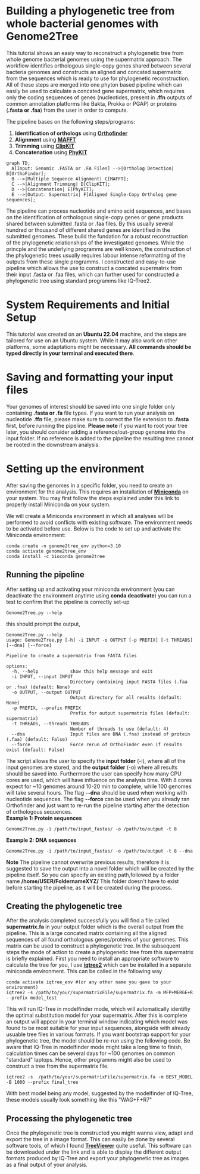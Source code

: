 # Building a phylogenetic tree from whole bacterial genomes with Genome2Tree

This tutorial shows an easiy way to reconstruct a phylogenetic tree from whole genome bacterial genomes using the supermatrix approach. The workflow identifies orthologous single-copy genes shared between several bacteria genomes and constructs an aligned and concated supermatrix from the sequences which is ready to use for phylogenetic reconstruction. All of these steps are merged into one phyton based pipeline which can easily be used to calculate a concated gene supermatrix, which requires only the coding sequences of genes (nucleotides, present in **.ffn** outputs of common annotation platforms like Bakta, Prokka or PGAP) or proteins (**.fasta or .faa**) from the user in order to compute.


The pipeline bases on the following steps/programs:
1. **Identification of orthologs** using [**Orthofinder**](https://github.com/davidemms/OrthoFinder)
2. **Alignment** using [**MAFFT**](https://github.com/GSLBiotech/mafft)
3. **Trimming** using [**ClipKIT**](https://github.com/JLSteenwyk/ClipKIT)
4. **Concatenation** using [**PhyKIT**](https://github.com/JLSteenwyk/PhyKIT)

```mermaid
graph TD;
  A[Input: Genomic .FASTA or .FA Files] -->|Ortholog Detection| B[OrthoFinder];
  B -->|Multiple Sequence Alignment| C[MAFFT];
  C -->|Alignment Trimming| D[ClipKIT];
  D -->|Concatenation| E[PhyKIT];
  E -->|Output: Supermatrix| F[Aligned Single-Copy Ortholog gene sequences];
```

The pipeline can process nucleotide and amino acid sequences, and bases on the identification of orthologous single-copy genes or gene products shared between submitted .fasta or .faa files. By this usually several hundred or thousand of different shared genes are identified in the submitted genomes. These build the fundation for a robust reconstruction of the phylogenetic relationships of the investigated genomes. While the princple and the underlying programms are well known, the construction of the phylogenetic trees usually requires labour intense reformatting of the outputs from these single programms. I constructed and easy-to-use pipeline which allows the use to construct a concated supermatrix from their input .fasta or .faa files, which can further used for constructed a phylogenetic tree using standard programms like IQ-Tree2. 

# System Requirements and Initial Setup

This tutorial was created on an **Ubuntu 22.04** machine, and the steps are tailored for use on an Ubuntu system. While it may also work on other platforms, some adaptations might be necessary. **All commands should be typed directly in your terminal and executed there**. 

# Saving and formatting your input files

Your genomes of interest should be saved into one single folder only containing **.fasta or .fa** file types. If you want to run your analysis on nucleotide **.ffn** file, please make sure to correct the file extension to **.fasta** first, before running the pipeline. **Please note** if you want to root your tree later, you should consider adding a reference/out-group genome into the input folder. If no reference is added to the pipeline the resulting tree cannot be rooted in the downstream analysis.

# Setting up the environment

After saving the genomes in a specific folder, you need to create an environment for the analysis. This requires an installation of [**Miniconda**](https://www.anaconda.com/docs/getting-started/miniconda/main) on your system. You may first follow the steps explained under this link to properly install Miniconda on your system. 

We will create a Miniconda environment in which all analyses will be performed to avoid conflicts with existing software. The environment needs to be activated before use. Below is the code to set up and activate the Miniconda environment:

```
conda create -n genome2tree_env python=3.10
conda activate genome2tree_env
conda install -c bioconda genome2tree

```
## Running the pipeline
After setting up and activating your miniconda environment (you can deactivate the environment anytime using **conda deactivate**) you can run a test to confirm that the pipeline is correctly set-up
```
Genome2Tree.py --help

```
this should prompt the output,
```
Genome2Tree.py --help
usage: Genome2Tree.py [-h] -i INPUT -o OUTPUT [-p PREFIX] [-t THREADS] [--dna] [--force]

Pipeline to create a supermatrix from FASTA files

options:
  -h, --help            show this help message and exit
  -i INPUT, --input INPUT
                        Directory containing input FASTA files (.faa or .fna) (default: None)
  -o OUTPUT, --output OUTPUT
                        Output directory for all results (default: None)
  -p PREFIX, --prefix PREFIX
                        Prefix for output supermatrix files (default: supermatrix)
  -t THREADS, --threads THREADS
                        Number of threads to use (default: 4)
  --dna                 Input files are DNA (.fna) instead of protein (.faa) (default: False)
  --force               Force rerun of OrthoFinder even if results exist (default: False)

```
The script allows the user to specify the **input folder** (-i), where all of the input genomes are stored, and the **output folder** (-o) where all results should be saved into. Furthermore the user can specify how many CPU cores are used, which will have influence on the analysis time. With 8 cores expect for ~10 genomes around 10-20 min to complete, while 100 genomes will take several hours. The flag **--dna** should be used when working with nucleotide sequences. The flag **--force** can be used when you already ran Orthofinder and just want to re-run the pipeline starting after the detection of orthologous sequences.  
**Example 1: Protein sequences**
```
Genome2Tree.py -i /path/to/input_fastas/ -o /path/to/output -t 8
```

**Example 2: DNA sequences**
```
Genome2Tree.py -i /path/to/input_fastas/ -o /path/to/output -t 8 --dna
```

**Note** The pipeline cannot overwrite previous results, therefore it is suggested to save the output into a novel folder which will be created by the pipeline itself. So you can specify an existing path,followed by a folder name **/home/USER/FoldernameXYZ/** This folder doesn't have to exist before starting the pipeline, as it will be created during the process. 

## Creating the phylogenetic tree
After the analysis completed successfully you will find a file called **supermatrix.fa** in your output folder which is the overall output from the pipeline. This is a large concated matrix containing all the aligned sequences of all found orthologous genes/proteins of your genomes. This matrix can be used to construct a phylogenetic tree. In the subsequent steps the mode of action to create a phylogenetic tree from this supermatrix is briefly explained. First you need to install an appropriate software to calculate the tree for you, I use [**iqtree2**](https://github.com/iqtree/iqtree2) which can be installed in a separate miniconda environment. 
This can be called in the following way
```
conda activate iqtree_env #(or any other name you gave to your environment)
iqtree2 -s /path/to/your/supermatrixFile/supermatrix.fa -m MFP+MERGE+R --prefix model_test
```
This will run IQ-Tree in modelfinder mode, which will automatically identifiy the optimal substitution model for your supermatrix. After this is complete an output will appear in your terminal window indicating which model was found to be most suitable for your input sequences, alongside with already usuable tree files in various formats. If you want bootstrap support for your phylogenetic tree, the model should be re-run using the following code. Be aware that IQ-Tree in modelfinder mode might take a long time to finish, calculation times can be several days for ~100 genomes on common "standard" laptops. Hence, other programms might also be used to construct a tree from the supermatrix file. 
```
iqtree2 -s  /path/to/your/supermatrixFile/supermatrix.fa -m BEST_MODEL -B 1000 --prefix final_tree
```
With best model being any model, suggested by the modelfinder of IQ-Tree, these models usually look something like this "WAG+F+R7"

## Processing the phylogenetic tree
Once the phylogenetic tree is constructed you might wanna view, adapt and export the tree in a image format. This can easily be done by several software tools, of which I found [**TreeViewer**](https://treeviewer.org/) quite useful. This software can be downloaded under the link and is able to display the different output formats produced by IQ-Tree and export your phylogenetic tree as images as a final output of your analysis. 
